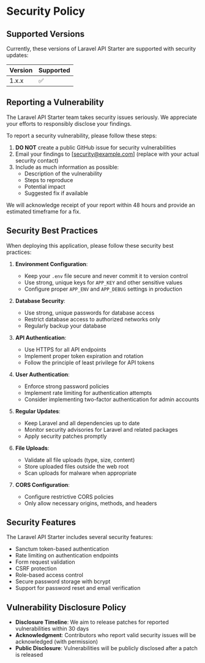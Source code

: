# Security Policy

## Supported Versions

Currently, these versions of Laravel API Starter are supported with security updates:

| Version | Supported          |
| ------- | ------------------ |
| 1.x.x   | :white_check_mark: |

## Reporting a Vulnerability

The Laravel API Starter team takes security issues seriously. We appreciate your efforts to responsibly disclose your findings.

To report a security vulnerability, please follow these steps:

1. **DO NOT** create a public GitHub issue for security vulnerabilities
2. Email your findings to [security@example.com] (replace with your actual security contact)
3. Include as much information as possible:
   - Description of the vulnerability
   - Steps to reproduce
   - Potential impact
   - Suggested fix if available

We will acknowledge receipt of your report within 48 hours and provide an estimated timeframe for a fix.

## Security Best Practices

When deploying this application, please follow these security best practices:

1. **Environment Configuration**:
   - Keep your `.env` file secure and never commit it to version control
   - Use strong, unique keys for `APP_KEY` and other sensitive values
   - Configure proper `APP_ENV` and `APP_DEBUG` settings in production

2. **Database Security**:
   - Use strong, unique passwords for database access
   - Restrict database access to authorized networks only
   - Regularly backup your database

3. **API Authentication**:
   - Use HTTPS for all API endpoints
   - Implement proper token expiration and rotation
   - Follow the principle of least privilege for API tokens

4. **User Authentication**:
   - Enforce strong password policies
   - Implement rate limiting for authentication attempts
   - Consider implementing two-factor authentication for admin accounts

5. **Regular Updates**:
   - Keep Laravel and all dependencies up to date
   - Monitor security advisories for Laravel and related packages
   - Apply security patches promptly

6. **File Uploads**:
   - Validate all file uploads (type, size, content)
   - Store uploaded files outside the web root
   - Scan uploads for malware when appropriate

7. **CORS Configuration**:
   - Configure restrictive CORS policies
   - Only allow necessary origins, methods, and headers

## Security Features

The Laravel API Starter includes several security features:

- Sanctum token-based authentication
- Rate limiting on authentication endpoints
- Form request validation
- CSRF protection
- Role-based access control
- Secure password storage with bcrypt
- Support for password reset and email verification

## Vulnerability Disclosure Policy

- **Disclosure Timeline**: We aim to release patches for reported vulnerabilities within 30 days
- **Acknowledgment**: Contributors who report valid security issues will be acknowledged (with permission)
- **Public Disclosure**: Vulnerabilities will be publicly disclosed after a patch is released 